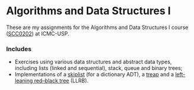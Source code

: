 # Algorithms and Data Structures I

These are my assignments for the Algorithms and Data Structures I course ([SCC0202](https://uspdigital.usp.br/jupiterweb/obterDisciplina?nomdis=&sgldis=SCC0202)) at ICMC-USP.

### Includes
- Exercises using various data structures and abstract data types, including lists (linked and sequential), stack, queue and binary trees;
- Implementations of a [skiplist](/proj1/) (for a dictionary ADT), a [treap](/proj2/) and a [left-leaning red–black tree](/proj3/) (LLRB).
